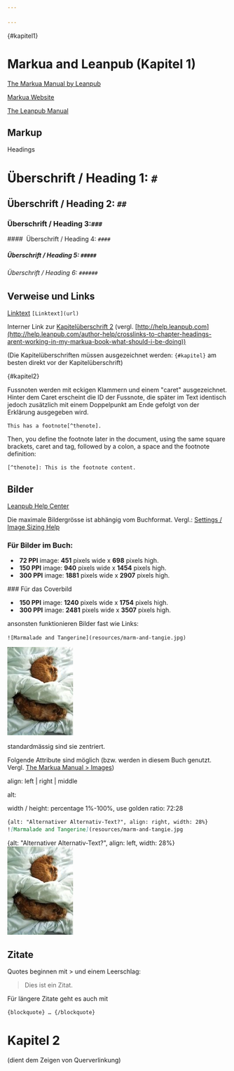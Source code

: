```yaml
---

---
```


{#kapitel1} 

# Markua and Leanpub (Kapitel 1)

[The Markua Manual by Leanpub](https://leanpub.com/markua/read)

[Markua Website](http://markua.com/)

[The Leanpub Manual](https://leanpub.com/manual/read)



## Markup

Headings

# Überschrift / Heading 1: `# `

## Überschrift / Heading 2: `## `

### Überschrift / Heading 3:`### `

####  Überschrift / Heading 4: `#### `

##### Überschrift / Heading 5: `##### `

###### Überschrift / Heading 6: `###### `



## Verweise und Links

[Linktext](http://#) `[Linktext](url)`

Interner Link zur [Kapitelüberschrift 2](#kapitel2) (vergl. [http://help.leanpub.com](http://help.leanpub.com/author-help/crosslinks-to-chapter-headings-arent-working-in-my-markua-book-what-should-i-be-doing))

(Die Kapitelüberschriften müssen ausgezeichnet werden: `{#kapitel}` am besten direkt vor der Kapitelüberschrift)

{#kapitel2}

Fussnoten werden mit eckigen Klammern und einem "caret" ausgezeichnet. Hinter dem Caret erscheint die ID der Fussnote, die später im Text identisch jedoch zusätzlich mit einem Doppelpunkt am Ende gefolgt von der Erklärung ausgegeben wird.

```
This has a footnote[^thenote].
```

Then, you define the footnote later in the document, using the same  square brackets, caret and tag, followed by a colon, a space and the  footnote definition:

```
[^thenote]: This is the footnote content.
```



## Bilder

[Leanpub Help Center](http://help.leanpub.com/?q=optimal+image+size)

Die maximale Bildergrösse ist abhängig vom Buchformat. Vergl.: [Settings / Image Sizing Help](https://leanpub.com/homepage-mit-wordpress/image_sizing_help)

### Für Bilder im Buch:

- ​         **72 PPI** image: **451** pixels wide x  **698** pixels high.
- ​         **150 PPI** image:  **940** pixels wide x  **1454** pixels high.
- ​         **300 PPI** image:  **1881** pixels wide x  **2907** pixels high.

### Für das Coverbild

- ​         **150 PPI** image: **1240** pixels wide x **1754** pixels high.
- ​         **300 PPI** image: **2481** pixels wide x **3507** pixels high.

ansonsten funktionieren Bilder fast wie Links:

`![Marmalade and Tangerine](resources/marm-and-tangie.jpg)`

![Marmalade and Tangerine](resources/marm-and-tangie.jpg)

standardmässig sind sie zentriert.

Folgende Attribute sind möglich (bzw. werden in diesem Buch genutzt. Vergl. [The Markua Manual > Images](https://leanpub.com/markua/read#images))

align: left | right | middle

alt: 

width / height: percentage 1%-100%, use golden ratio: 72:28



```markdown
{alt: "Alternativer Alternativ-Text?", align: right, width: 28%}
![Marmalade and Tangerine](resources/marm-and-tangie.jpg
```



{alt: "Alternativer Alternativ-Text?", align: left, width: 28%}
![Marmalade and Tangerine](resources/marm-and-tangie.jpg)

## Zitate

Quotes beginnen mit > und einem Leerschlag:

> Dies ist ein Zitat.

Für längere Zitate geht es auch mit

```markdown
{blockquote} … {/blockquote}
```

# Kapitel 2

(dient dem Zeigen von Querverlinkung)



